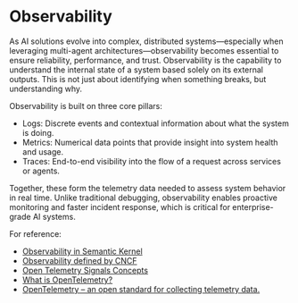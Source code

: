 # Observability

As AI solutions evolve into complex, distributed systems—especially when
leveraging multi-agent architectures—observability becomes essential to ensure
reliability, performance, and trust. Observability is the capability to
understand the internal state of a system based solely on its external outputs.
This is not just about identifying when something breaks, but understanding why.

Observability is built on three core pillars:

- Logs: Discrete events and contextual information about what the system is
  doing.
- Metrics: Numerical data points that provide insight into system health and
  usage.
- Traces: End-to-end visibility into the flow of a request across services or
  agents.

Together, these form the telemetry data needed to assess system behavior in real
time. Unlike traditional debugging, observability enables proactive monitoring
and faster incident response, which is critical for enterprise-grade AI systems.

For reference:

- [Observability in Semantic Kernel](https://learn.microsoft.com/en-us/semantic-kernel/concepts/enterprise-readiness/observability/)
- [Observability defined by CNCF](https://www.cncf.io/blog/2024/06/25/your-guide-to-observability-engineering-in-2024/)
- [Open Telemetry Signals Concepts](https://opentelemetry.io/docs/concepts/signals/)
- [What is OpenTelemetry?](https://opentelemetry.io/docs/what-is-opentelemetry/)
- [OpenTelemetry – an open standard for collecting telemetry data.](https://opentelemetry.io/)
